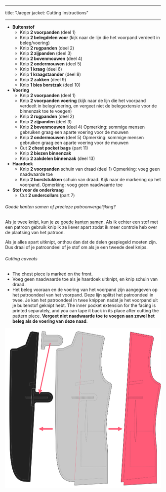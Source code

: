 - - -
title: "Jaeger jacket: Cutting Instructions"
- - -

- **Buitenstof**
  - Knip **2 voorpanden** (deel 1)
  - Knip **2 belegdelen voor** (kijk naar de lijn die het voorpand verdeelt in beleg/voering)
  - Knip **2 rugpanden** (deel 2)
  - Knip **2 zijpanden** (deel 3)
  - Knip **2 bovenmouwen** (deel 4)
  - Knip **2 ondermouwen** (deel 5)
  - Knip **1 kraag** (deel 6)
  - Knip **1 kraagstaander** (deel 8)
  - Knip **2 zakken** (deel 9)
  - Knip **1 bies borstzak** (deel 10)
- **Voering**
  - Knip **2 voorpanden** (deel 1)
  - Knip **2 voorpanden voering** (kijk naar de lijn die het voorpand verdeelt in beleg/voering, en vergeet niet de belegextensie voor de binnenzak toe te voegen)
  - Knip **2 rugpanden** (deel 2)
  - Knip **2 zijpanden** (deel 3)
  - Knip **2 bovenmouwen** (deel 4) Opmerking: sommige mensen gebruiken graag een aparte voering voor de mouwen
  - Knip **2 ondermouwen** (deel 5) Opmerking: sommige mensen gebruiken graag een aparte voering voor de mouwen
  - Cut **2 chest pocket bags** (part 11)
  - Knip **2 biezen binnenzak**
  - Knip **2 zakdelen binnenzak** (deel 13)
- **Haardoek**
  - Knip **2 voorpanden** schuin van draad (deel 1) Opmerking: voeg geen naadwaarde toe
  - Knip **2 borststukken** schuin van draad. Kijk naar de markering op het voorpand. Opmerking: voeg geen naadwaarde toe
- **Stof voor de onderkraag**
  - Cut **2 undercollars** (part 7)

<Note>

###### Goede kanten samen of precieze patroonvergelijking?

Als je twee knipt, kun je ze [goede kanten samen](/docs/naaien/goed-zijden-samen-knippen).
Als ik echter een stof met een patroon gebruik knip ik ze liever apart zodat ik meer controle heb over de plaatsing van het patroon.

Als je alles apart uitknipt, onthou dan dat de delen gespiegeld moeten zijn. Dus draai of je patroondeel of je stof om als je een tweede deel knips.

</Note>

<Warning>

###### Cutting caveats

- The chest piece is marked on the front.
- Voeg geen naadwaarde toe als je haardoek uitknipt, en knip schuin van draad.
- Het beleg vooraan en de voering van het voorpand zijn aangegeven op het patroondeel van het voorpand. Deze lijn splitst het patroondeel in twee. Je kan het patroondeel in twee knippen nadat je het voorpand uit je buitenstof geknipt hebt. The inner pocket extension for the facing is printed separately, and you can tape it back in its place after cutting the pattern piece. **Vergeet niet naadwaarde toe te voegen aan zowel het beleg als de voering van deze naad**.

![Volg het beleg aan de voorkant en de voering vanaf het voorpand](cuttingCaveat.svg)

</Warning>
